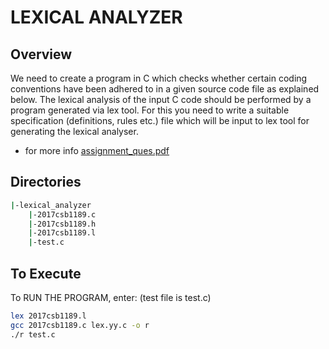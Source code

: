 # LEXICAL ANALYZER

## Overview
We need to create a program in C which checks whether certain coding conventions have been adhered to in a given source code file as explained below. The lexical analysis of the input C code should be performed by a program generated via lex tool. For this you need to write a suitable specification (definitions, rules etc.) file which will be input to lex tool for generating the lexical analyser.
- for more info [assignment_ques.pdf](https://github.com/cynicphoenix/Pragmatics-Assignments/blob/master/lexical_analyzer/CSL202-Assignment-1.pdf)
## Directories

```bash
|-lexical_analyzer
    |-2017csb1189.c
    |-2017csb1189.h
    |-2017csb1189.l
    |-test.c
```

## To Execute

To RUN THE PROGRAM, enter:
(test file is test.c)

```bash
lex 2017csb1189.l
gcc 2017csb1189.c lex.yy.c -o r
./r test.c
```
